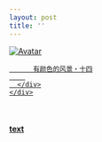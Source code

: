```yaml
---
layout: post
title: ''
---
```


<p class="imglist">

<div class="image-container">
  <a href="https://pic.imgdb.cn/item/5ed77db9c2a9a83be57dda4c.jpg"  data-fancybox="images">
    <img src="https://pic.imgdb.cn/item/5ed77e77c2a9a83be57ed8c1.jpg" alt="Avatar" class="image" />
    <div class="overlay">
      <div class="text">
        
          有颜色的风景・十四
        
      </div>
    </div>
  </a>
</div>



<a href="https://pic.imgdb.cn/item/5ed77db9c2a9a83be57dda4c.jpg" data-fancybox="images"><img src="" /></a>
<a href="https://pic.imgdb.cn/item/5ed77db9c2a9a83be57dda50.jpg" data-fancybox="images"><img src="" /></a>
<a href="https://pic.imgdb.cn/item/5ed77db9c2a9a83be57dda56.jpg" data-fancybox="images"><img src="" /></a>
<a href="https://pic.imgdb.cn/item/5ed77db9c2a9a83be57dda59.jpg" data-fancybox="images"><img src="" /></a>
<a href="https://pic.imgdb.cn/item/5ed77db9c2a9a83be57dda60.jpg" data-fancybox="images"><img src="" /></a>
<a href="https://pic.imgdb.cn/item/5ed77db9c2a9a83be57dda66.jpg" data-fancybox="images"><img src="" /></a>
<a href="https://pic.imgdb.cn/item/5ed77db9c2a9a83be57dda6b.jpg" data-fancybox="images"><img src="" /></a>
<a href="https://pic.imgdb.cn/item/5ed77db9c2a9a83be57dda70.jpg" data-fancybox="images"><img src="" /></a>
<a href="https://pic.imgdb.cn/item/5ed77db9c2a9a83be57dda74.jpg" data-fancybox="images"><img src="" /></a>
<a href="https://pic.imgdb.cn/item/5ed77db9c2a9a83be57dda78.jpg" data-fancybox="images"><img src="" /></a>
<a href="https://pic.imgdb.cn/item/5ed77db9c2a9a83be57dda7d.jpg" data-fancybox="images"><img src="" /></a>
<a href="https://pic.imgdb.cn/item/5ed77db9c2a9a83be57dda82.jpg" data-fancybox="images"><img src="" /></a>
<a href="https://pic.imgdb.cn/item/5ed77db9c2a9a83be57dda86.jpg" data-fancybox="images"><img src="" /></a>
<a href="https://pic.imgdb.cn/item/5ed77db9c2a9a83be57dda8a.jpg" data-fancybox="images"><img src="" /></a>
<a href="https://pic.imgdb.cn/item/5ed77db9c2a9a83be57dda8f.jpg" data-fancybox="images"><img src="" /></a>
<a href="https://pic.imgdb.cn/item/5ed77db9c2a9a83be57dda95.jpg" data-fancybox="images"><img src="" /></a>
<a href="https://pic.imgdb.cn/item/5ed77db9c2a9a83be57dda9a.jpg" data-fancybox="images"><img src="" /></a>
<a href="https://pic.imgdb.cn/item/5ed77db9c2a9a83be57dda9e.jpg" data-fancybox="images"><img src="" /></a>
<a href="https://pic.imgdb.cn/item/5ed77db9c2a9a83be57ddaa3.jpg" data-fancybox="images"><img src="" /></a>
<a href="https://pic.imgdb.cn/item/5ed77db9c2a9a83be57ddaaa.jpg" data-fancybox="images"><img src="" /></a>
<a href="https://pic.imgdb.cn/item/5ed77db9c2a9a83be57ddab2.jpg" data-fancybox="images"><img src="" /></a>
<a href="https://pic.imgdb.cn/item/5ed77db9c2a9a83be57ddab6.jpg" data-fancybox="images"><img src="" /></a>
<a href="https://pic.imgdb.cn/item/5ed77db9c2a9a83be57ddab9.jpg" data-fancybox="images"><img src="" /></a>
<a href="https://pic.imgdb.cn/item/5ed77db9c2a9a83be57ddabb.jpg" data-fancybox="images"><img src="" /></a>
<a href="https://pic.imgdb.cn/item/5ed77db9c2a9a83be57ddabe.jpg" data-fancybox="images"><img src="" /></a>
<a href="https://pic.imgdb.cn/item/5ed77e77c2a9a83be57ed8b0.jpg" data-fancybox="images"><img src="" /></a>
<a href="https://pic.imgdb.cn/item/5ed77e77c2a9a83be57ed8b7.jpg" data-fancybox="images"><img src="" /></a>
<a href="https://pic.imgdb.cn/item/5ed77e77c2a9a83be57ed8ba.jpg" data-fancybox="images"><img src="" /></a>
<a href="https://pic.imgdb.cn/item/5ed77e77c2a9a83be57ed8bf.jpg" data-fancybox="images"><img src="" /></a>
<a href="https://pic.imgdb.cn/item/5ed77e77c2a9a83be57ed8c1.jpg" data-fancybox="images"><img src="" /></a>
<a href="https://pic.imgdb.cn/item/5ed77e77c2a9a83be57ed8c5.jpg" data-fancybox="images"><img src="" /></a>
<a href="https://pic.imgdb.cn/item/5ed77e77c2a9a83be57ed8c8.jpg" data-fancybox="images"><img src="" /></a>
<a href="https://pic.imgdb.cn/item/5ed77e77c2a9a83be57ed8ca.jpg" data-fancybox="images"><img src="" /></a>
<a href="https://pic.imgdb.cn/item/5ed77e77c2a9a83be57ed8d3.jpg" data-fancybox="images"><img src="" /></a>
<a href="https://pic.imgdb.cn/item/5ed77e77c2a9a83be57ed8d7.jpg" data-fancybox="images"><img src="" /></a>
<a href="https://pic.imgdb.cn/item/5ed77e77c2a9a83be57ed8db.jpg" data-fancybox="images"><img src="" /></a>
<a href="https://pic.imgdb.cn/item/5ed77e77c2a9a83be57ed8e0.jpg" data-fancybox="images"><img src="" /></a>
<a href="https://pic.imgdb.cn/item/5ed77e77c2a9a83be57ed8e5.jpg" data-fancybox="images"><img src="" /></a>
<a href="https://pic.imgdb.cn/item/5ed77e77c2a9a83be57ed8e8.jpg" data-fancybox="images"><img src="" /></a>
<a href="https://pic.imgdb.cn/item/5ed77e77c2a9a83be57ed8ed.jpg" data-fancybox="images"><img src="" /></a>
<a href="https://pic.imgdb.cn/item/5ed77e77c2a9a83be57ed8f3.jpg" data-fancybox="images"><img src="" /></a>
<a href="https://pic.imgdb.cn/item/5ed77e77c2a9a83be57ed8f7.jpg" data-fancybox="images"><img src="" /></a>
<a href="https://pic.imgdb.cn/item/5ed77e77c2a9a83be57ed8f9.jpg" data-fancybox="images"><img src="" /></a>
<a href="https://pic.imgdb.cn/item/5ed77e78c2a9a83be57ed8fc.jpg" data-fancybox="images"><img src="" /></a>
<a href="https://pic.imgdb.cn/item/5ed77e78c2a9a83be57ed907.jpg" data-fancybox="images"><img src="" /></a>
<a href="https://pic.imgdb.cn/item/5ed77e78c2a9a83be57ed909.jpg" data-fancybox="images"><img src="" /></a>
<a href="https://pic.imgdb.cn/item/5ed77e78c2a9a83be57ed90c.jpg" data-fancybox="images"><img src="" /></a>
<a href="https://pic.imgdb.cn/item/5ed77e78c2a9a83be57ed913.jpg" data-fancybox="images"><img src="" /></a>
<a href="https://pic.imgdb.cn/item/5ed77e78c2a9a83be57ed917.jpg" data-fancybox="images"><img src="" /></a>
<a href="https://pic.imgdb.cn/item/5ed77e78c2a9a83be57ed91d.jpg" data-fancybox="images"><img src="" /></a>
<a href="https://pic.imgdb.cn/item/5ed77eb0c2a9a83be57f2138.jpg" data-fancybox="images"><img src="" /></a>
<a href="https://pic.imgdb.cn/item/5ed77eb0c2a9a83be57f213a.jpg" data-fancybox="images"><img src="" /></a>
<a href="https://pic.imgdb.cn/item/5ed77eb0c2a9a83be57f213e.jpg" data-fancybox="images"><img src="" /></a>
<a href="https://pic.imgdb.cn/item/5ed77eb0c2a9a83be57f2140.jpg" data-fancybox="images"><img src="" /></a>
<a href="https://pic.imgdb.cn/item/5ed77eb0c2a9a83be57f2146.jpg" data-fancybox="images"><img src="" /></a>
<a href="https://pic.imgdb.cn/item/5ed77eb0c2a9a83be57f2149.jpg" data-fancybox="images"><img src="" /></a>
<a href="https://pic.imgdb.cn/item/5ed77eb0c2a9a83be57f214e.jpg" data-fancybox="images"><img src="" /></a>
<a href="https://pic.imgdb.cn/item/5ed77eb0c2a9a83be57f2150.jpg" data-fancybox="images"><img src="" /></a>
<a href="https://pic.imgdb.cn/item/5ed77eb0c2a9a83be57f2154.jpg" data-fancybox="images"><img src="" /></a>
<a href="https://pic.imgdb.cn/item/5ed77eb0c2a9a83be57f2158.jpg" data-fancybox="images"><img src="" /></a>
<a href="https://pic.imgdb.cn/item/5ed77eb0c2a9a83be57f215e.jpg" data-fancybox="images"><img src="" /></a>
<a href="https://pic.imgdb.cn/item/5ed77eb0c2a9a83be57f2162.jpg" data-fancybox="images"><img src="" /></a>
<a href="https://pic.imgdb.cn/item/5ed77eb0c2a9a83be57f2165.jpg" data-fancybox="images"><img src="" /></a>
<a href="https://pic.imgdb.cn/item/5ed77eb0c2a9a83be57f2168.jpg" data-fancybox="images"><img src="" /></a>
<a href="https://pic.imgdb.cn/item/5ed77eb0c2a9a83be57f216f.jpg" data-fancybox="images"><img src="" /></a>
<a href="https://pic.imgdb.cn/item/5ed77eb0c2a9a83be57f2172.jpg" data-fancybox="images"><img src="" /></a>
<a href="https://pic.imgdb.cn/item/5ed77eb0c2a9a83be57f2176.jpg" data-fancybox="images"><img src="" /></a>
<a href="https://pic.imgdb.cn/item/5ed77eb0c2a9a83be57f2179.jpg" data-fancybox="images"><img src="" /></a>
<a href="https://pic.imgdb.cn/item/5ed77eb0c2a9a83be57f217c.jpg" data-fancybox="images"><img src="" /></a>
<a href="https://pic.imgdb.cn/item/5ed77eb0c2a9a83be57f2181.jpg" data-fancybox="images"><img src="" /></a>
<a href="https://pic.imgdb.cn/item/5ed77eb0c2a9a83be57f2183.jpg" data-fancybox="images"><img src="" /></a>
<a href="https://pic.imgdb.cn/item/5ed77eb0c2a9a83be57f2185.jpg" data-fancybox="images"><img src="" /></a>
<a href="https://pic.imgdb.cn/item/5ed77eb1c2a9a83be57f2189.jpg" data-fancybox="images"><img src="" /></a>
<a href="https://pic.imgdb.cn/item/5ed77eb1c2a9a83be57f218e.jpg" data-fancybox="images"><img src="" /></a>
<a href="https://pic.imgdb.cn/item/5ed77eb1c2a9a83be57f2190.jpg" data-fancybox="images"><img src="" /></a>
<a href="https://pic.imgdb.cn/item/5ed77ee2c2a9a83be57f5fe7.jpg" data-fancybox="images"><img src="" /></a>
<a href="https://pic.imgdb.cn/item/5ed77ee2c2a9a83be57f5feb.jpg" data-fancybox="images"><img src="" /></a>
<a href="https://pic.imgdb.cn/item/5ed77ee2c2a9a83be57f5ff4.jpg" data-fancybox="images"><img src="" /></a>
<a href="https://pic.imgdb.cn/item/5ed77ee2c2a9a83be57f5ff9.jpg" data-fancybox="images"><img src="" /></a>
<a href="https://pic.imgdb.cn/item/5ed77ee2c2a9a83be57f5ffd.jpg" data-fancybox="images"><img src="" /></a>
<a href="https://pic.imgdb.cn/item/5ed77ee2c2a9a83be57f6003.jpg" data-fancybox="images"><img src="" /></a>
<a href="https://pic.imgdb.cn/item/5ed77ee2c2a9a83be57f6008.jpg" data-fancybox="images"><img src="" /></a>
<a href="https://pic.imgdb.cn/item/5ed77ee2c2a9a83be57f600e.jpg" data-fancybox="images"><img src="" /></a>
<a href="https://pic.imgdb.cn/item/5ed77ee2c2a9a83be57f6012.jpg" data-fancybox="images"><img src="" /></a>
<a href="https://pic.imgdb.cn/item/5ed77ee2c2a9a83be57f6016.jpg" data-fancybox="images"><img src="" /></a>
<a href="https://pic.imgdb.cn/item/5ed77ee2c2a9a83be57f6019.jpg" data-fancybox="images"><img src="" /></a>
<a href="https://pic.imgdb.cn/item/5ed77ee2c2a9a83be57f601d.jpg" data-fancybox="images"><img src="" /></a>
<a href="https://pic.imgdb.cn/item/5ed77ee2c2a9a83be57f6022.jpg" data-fancybox="images"><img src="" /></a>

</p>


#### [text](/works/0029a.html)
